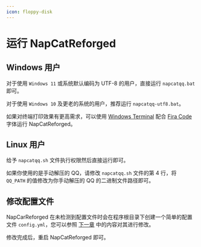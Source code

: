 ```yaml
---
icon: floppy-disk
---
```

# 运行 NapCatReforged

## Windows 用户

对于使用 `Windows 11` 或系统默认编码为 UTF-8 的用户，直接运行 `napcatqq.bat` 即可。

对于使用 `Windows 10` 及更老的系统的用户，推荐运行 `napcatqq-utf8.bat`。

如果对终端打印效果有更高需求，可以使用 [Windows Terminal](https://apps.microsoft.com/detail/9n0dx20hk701) 配合 [Fira Code](https://github.com/tonsky/FiraCode) 字体运行 NapCatReforged。

## Linux 用户

给予 `napcatqq.sh` 文件执行权限然后直接运行即可。

如果你使用的是手动解压的 QQ，请修改 `napcatqq.sh` 文件的第 4 行，将 `QQ_PATH` 的值修改为你手动解压的 QQ 的二进制文件路径即可。

## 修改配置文件

NapCarReforged 在未检测到配置文件时会在程序根目录下创建一个简单的配置文件 `config.yml`，您可以参照 [下一章](../config/) 中的内容对其进行修改。

修改完成后，重启 NapCatReforged 即可。